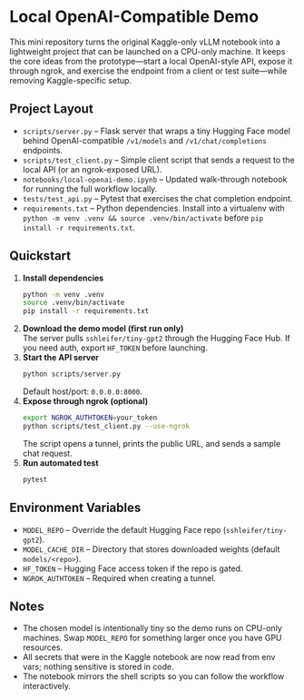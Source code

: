 # Local OpenAI-Compatible Demo

This mini repository turns the original Kaggle-only vLLM notebook into a lightweight project that can be launched on a CPU-only machine. It keeps the core ideas from the prototype—start a local OpenAI-style API, expose it through ngrok, and exercise the endpoint from a client or test suite—while removing Kaggle-specific setup.

## Project Layout
- `scripts/server.py` – Flask server that wraps a tiny Hugging Face model behind OpenAI-compatible `/v1/models` and `/v1/chat/completions` endpoints.
- `scripts/test_client.py` – Simple client script that sends a request to the local API (or an ngrok-exposed URL).
- `notebooks/local-openai-demo.ipynb` – Updated walk-through notebook for running the full workflow locally.
- `tests/test_api.py` – Pytest that exercises the chat completion endpoint.
- `requirements.txt` – Python dependencies. Install into a virtualenv with `python -m venv .venv && source .venv/bin/activate` before `pip install -r requirements.txt`.

## Quickstart
1. **Install dependencies**
   ```bash
   python -m venv .venv
   source .venv/bin/activate
   pip install -r requirements.txt
   ```
2. **Download the demo model (first run only)**  
   The server pulls `sshleifer/tiny-gpt2` through the Hugging Face Hub. If you need auth, export `HF_TOKEN` before launching.
3. **Start the API server**
   ```bash
   python scripts/server.py
   ```
   Default host/port: `0.0.0.0:8000`.
4. **Expose through ngrok (optional)**
   ```bash
   export NGROK_AUTHTOKEN=your_token
   python scripts/test_client.py --use-ngrok
   ```
   The script opens a tunnel, prints the public URL, and sends a sample chat request.
5. **Run automated test**
   ```bash
   pytest
   ```

## Environment Variables
- `MODEL_REPO` – Override the default Hugging Face repo (`sshleifer/tiny-gpt2`).
- `MODEL_CACHE_DIR` – Directory that stores downloaded weights (default `models/<repo>`).
- `HF_TOKEN` – Hugging Face access token if the repo is gated.
- `NGROK_AUTHTOKEN` – Required when creating a tunnel.

## Notes
- The chosen model is intentionally tiny so the demo runs on CPU-only machines. Swap `MODEL_REPO` for something larger once you have GPU resources.
- All secrets that were in the Kaggle notebook are now read from env vars; nothing sensitive is stored in code.
- The notebook mirrors the shell scripts so you can follow the workflow interactively.
